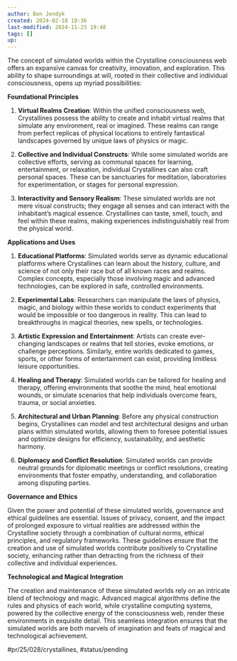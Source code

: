 ```yaml
---
author: Ben Jendyk
created: 2024-02-18 19:36
last-modified: 2024-11-23 19:48
tags: []
up:
---
```


The concept of simulated worlds within the Crystalline consciousness web offers an expansive canvas for creativity, innovation, and exploration. This ability to shape surroundings at will, rooted in their collective and individual consciousness, opens up myriad possibilities:

**Foundational Principles**

1. **Virtual Realms Creation**: Within the unified consciousness web, Crystallines possess the ability to create and inhabit virtual realms that simulate any environment, real or imagined. These realms can range from perfect replicas of physical locations to entirely fantastical landscapes governed by unique laws of physics or magic.

2. **Collective and Individual Constructs**: While some simulated worlds are collective efforts, serving as communal spaces for learning, entertainment, or relaxation, individual Crystallines can also craft personal spaces. These can be sanctuaries for meditation, laboratories for experimentation, or stages for personal expression.

3. **Interactivity and Sensory Realism**: These simulated worlds are not mere visual constructs; they engage all senses and can interact with the inhabitant’s magical essence. Crystallines can taste, smell, touch, and feel within these realms, making experiences indistinguishably real from the physical world.

**Applications and Uses**

1. **Educational Platforms**: Simulated worlds serve as dynamic educational platforms where Crystallines can learn about the history, culture, and science of not only their race but of all known races and realms. Complex concepts, especially those involving magic and advanced technologies, can be explored in safe, controlled environments.

2. **Experimental Labs**: Researchers can manipulate the laws of physics, magic, and biology within these worlds to conduct experiments that would be impossible or too dangerous in reality. This can lead to breakthroughs in magical theories, new spells, or technologies.

3. **Artistic Expression and Entertainment**: Artists can create ever-changing landscapes or realms that tell stories, evoke emotions, or challenge perceptions. Similarly, entire worlds dedicated to games, sports, or other forms of entertainment can exist, providing limitless leisure opportunities.

4. **Healing and Therapy**: Simulated worlds can be tailored for healing and therapy, offering environments that soothe the mind, heal emotional wounds, or simulate scenarios that help individuals overcome fears, trauma, or social anxieties.

5. **Architectural and Urban Planning**: Before any physical construction begins, Crystallines can model and test architectural designs and urban plans within simulated worlds, allowing them to foresee potential issues and optimize designs for efficiency, sustainability, and aesthetic harmony.

6. **Diplomacy and Conflict Resolution**: Simulated worlds can provide neutral grounds for diplomatic meetings or conflict resolutions, creating environments that foster empathy, understanding, and collaboration among disputing parties.

**Governance and Ethics**

Given the power and potential of these simulated worlds, governance and ethical guidelines are essential. Issues of privacy, consent, and the impact of prolonged exposure to virtual realities are addressed within the Crystalline society through a combination of cultural norms, ethical principles, and regulatory frameworks. These guidelines ensure that the creation and use of simulated worlds contribute positively to Crystalline society, enhancing rather than detracting from the richness of their collective and individual experiences.

**Technological and Magical Integration**

The creation and maintenance of these simulated worlds rely on an intricate blend of technology and magic. Advanced magical algorithms define the rules and physics of each world, while crystalline computing systems, powered by the collective energy of the consciousness web, render these environments in exquisite detail. This seamless integration ensures that the simulated worlds are both marvels of imagination and feats of magical and technological achievement.


#pr/25/028/crystallines, #status/pending